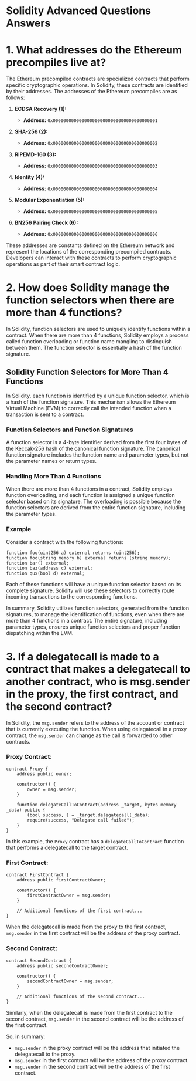 # Solidity Advanced Questions Answers

# 1. What addresses do the Ethereum precompiles live at?
The Ethereum precompiled contracts are specialized contracts that perform specific cryptographic operations. In Solidity, these contracts are identified by their addresses. The addresses of the Ethereum precompiles are as follows:

1. **ECDSA Recovery (1):**
   - **Address:** `0x0000000000000000000000000000000000000001`

2. **SHA-256 (2):**
   - **Address:** `0x0000000000000000000000000000000000000002`

3. **RIPEMD-160 (3):**
   - **Address:** `0x0000000000000000000000000000000000000003`

4. **Identity (4):**
   - **Address:** `0x0000000000000000000000000000000000000004`

5. **Modular Exponentiation (5):**
   - **Address:** `0x0000000000000000000000000000000000000005`

6. **BN256 Pairing Check (6):**
   - **Address:** `0x0000000000000000000000000000000000000006`

These addresses are constants defined on the Ethereum network and represent the locations of the corresponding precompiled contracts. Developers can interact with these contracts to perform cryptographic operations as part of their smart contract logic.

# 2. How does Solidity manage the function selectors when there are more than 4 functions?

In Solidity, function selectors are used to uniquely identify functions within a contract. When there are more than 4 functions, Solidity employs a process called function overloading or function name mangling to distinguish between them. The function selector is essentially a hash of the function signature.

## Solidity Function Selectors for More Than 4 Functions

In Solidity, each function is identified by a unique function selector, which is a hash of the function signature. This mechanism allows the Ethereum Virtual Machine (EVM) to correctly call the intended function when a transaction is sent to a contract.

### Function Selectors and Function Signatures

A function selector is a 4-byte identifier derived from the first four bytes of the Keccak-256 hash of the canonical function signature. The canonical function signature includes the function name and parameter types, but not the parameter names or return types.

### Handling More Than 4 Functions

When there are more than 4 functions in a contract, Solidity employs function overloading, and each function is assigned a unique function selector based on its signature. The overloading is possible because the function selectors are derived from the entire function signature, including the parameter types.

### Example

Consider a contract with the following functions:

```solidity
function foo(uint256 a) external returns (uint256);
function foo(string memory b) external returns (string memory);
function bar() external;
function baz(address c) external;
function qux(bool d) external;
```

Each of these functions will have a unique function selector based on its complete signature. Solidity will use these selectors to correctly route incoming transactions to the corresponding functions.

In summary, Solidity utilizes function selectors, generated from the function signatures, to manage the identification of functions, even when there are more than 4 functions in a contract. The entire signature, including parameter types, ensures unique function selectors and proper function dispatching within the EVM.

# 3. If a delegatecall is made to a contract that makes a delegatecall to another contract, who is msg.sender in the proxy, the first contract, and the second contract?
In Solidity, the `msg.sender` refers to the address of the account or contract that is currently executing the function. When using delegatecall in a proxy contract, the `msg.sender` can change as the call is forwarded to other contracts.

### Proxy Contract:

```solidity
contract Proxy {
    address public owner;

    constructor() {
        owner = msg.sender;
    }

    function delegateCallToContract(address _target, bytes memory _data) public {
        (bool success, ) = _target.delegatecall(_data);
        require(success, "Delegate call failed");
    }
}
```

In this example, the `Proxy` contract has a `delegateCallToContract` function that performs a delegatecall to the target contract.

### First Contract:

```solidity
contract FirstContract {
    address public firstContractOwner;

    constructor() {
        firstContractOwner = msg.sender;
    }

    // Additional functions of the first contract...
}
```

When the delegatecall is made from the proxy to the first contract, `msg.sender` in the first contract will be the address of the proxy contract.

### Second Contract:

```solidity
contract SecondContract {
    address public secondContractOwner;

    constructor() {
        secondContractOwner = msg.sender;
    }

    // Additional functions of the second contract...
}
```

Similarly, when the delegatecall is made from the first contract to the second contract, `msg.sender` in the second contract will be the address of the first contract.

So, in summary:

- `msg.sender` in the proxy contract will be the address that initiated the delegatecall to the proxy.
- `msg.sender` in the first contract will be the address of the proxy contract.
- `msg.sender` in the second contract will be the address of the first contract.

